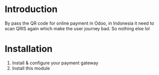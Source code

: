 # Introduction
By pass the QR code for online payment in Odoo, in Indonesia it need to scan QRIS again which make the user journey bad. So nothing else lol

# Installation
1. Install & configure  your payment gateway
2. Install this module
